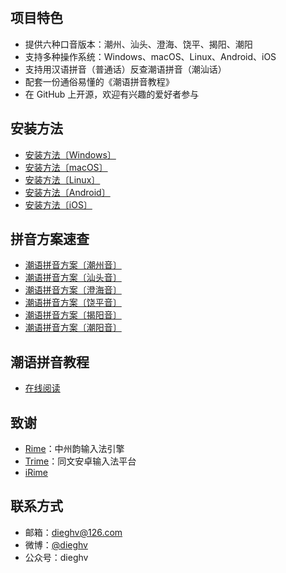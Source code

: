 　

## 项目特色

- 提供六种口音版本：潮州、汕头、澄海、饶平、揭阳、潮阳
- 支持多种操作系统：Windows、macOS、Linux、Android、iOS
- 支持用汉语拼音（普通话）反查潮语拼音（潮汕话）
- 配套一份通俗易懂的《潮语拼音教程》
- 在 GitHub 上开源，欢迎有兴趣的爱好者参与

## 安装方法

- [安装方法〔Windows〕](https://kahaani.github.io/gatian/appendix2/weasel.html)
- [安装方法〔macOS〕](https://kahaani.github.io/gatian/appendix2/squirrel.html)
- [安装方法〔Linux〕](https://kahaani.github.io/gatian/appendix2/ibus.html)
- [安装方法〔Android〕](https://kahaani.github.io/gatian/appendix2/trime.html)
- [安装方法〔iOS〕](https://kahaani.github.io/gatian/appendix2/irime.html)

## 拼音方案速查

- [潮语拼音方案〔潮州音〕](https://kahaani.github.io/gatian/appendix1/dieziu.html)
- [潮语拼音方案〔汕头音〕](https://kahaani.github.io/gatian/appendix1/suantau.html)
- [潮语拼音方案〔澄海音〕](https://kahaani.github.io/gatian/appendix1/tenghai.html)
- [潮语拼音方案〔饶平音〕](https://kahaani.github.io/gatian/appendix1/riaupeng.html)
- [潮语拼音方案〔揭阳音〕](https://kahaani.github.io/gatian/appendix1/gekion.html)
- [潮语拼音方案〔潮阳音〕](https://kahaani.github.io/gatian/appendix1/dioion.html)

## 潮语拼音教程

- [在线阅读](https://kahaani.github.io/gatian)

## 致谢

- [Rime](https://rime.im)：中州韵输入法引擎
- [Trime](https://github.com/osfans/trime)：同文安卓输入法平台
- [iRime](https://github.com/jimmy54/iRime)

## 联系方式

- 邮箱：dieghv@126.com
- 微博：[@dieghv](https://weibo.com/dieghv)
- 公众号：dieghv
